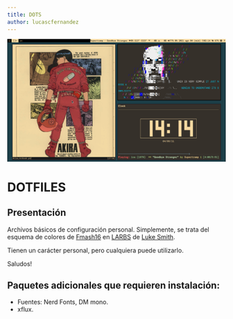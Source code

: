 ```yaml
---
title: DOTS
author: lucascfernandez
---
```



![*Captura de Pantalla*](screenshot.png)

# DOTFILES

## Presentación

Archivos básicos de configuración personal. Simplemente, se trata del esquema de colores de [Fmash16](https://github.com/fmash16/dotfiles) en [LARBS](https://larbs.xyz/) de [Luke Smith](https://lukesmith.xyz/).

Tienen un carácter personal, pero cualquiera puede utilizarlo.

Saludos!

## Paquetes adicionales que requieren instalación:

* Fuentes: Nerd Fonts, DM mono.
* xflux.
